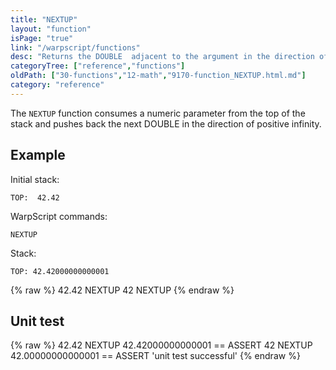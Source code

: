 ```yaml
---
title: "NEXTUP"
layout: "function"
isPage: "true"
link: "/warpscript/functions"
desc: "Returns the DOUBLE  adjacent to the argument in the direction of positive infinity"
categoryTree: ["reference","functions"]
oldPath: ["30-functions","12-math","9170-function_NEXTUP.html.md"]
category: "reference"
---
```

 

The `NEXTUP` function consumes a numeric parameter from the top of the stack and pushes back the next DOUBLE in the direction of positive infinity.


## Example ##

Initial stack:

    TOP:  42.42


WarpScript commands:

    NEXTUP

Stack: 

    TOP: 42.42000000000001


{% raw %}
<warp10-warpscript-widget backend="{{backend}}"  exec-endpoint="{{execEndpoint}}">42.42 
NEXTUP
42
NEXTUP
</warp10-warpscript-widget>
{% endraw %}    


## Unit test ##

{% raw %}
<warp10-warpscript-widget backend="{{backend}}"  exec-endpoint="{{execEndpoint}}">42.42 
NEXTUP
42.42000000000001 == ASSERT
42
NEXTUP
42.00000000000001 == ASSERT
'unit test successful'
</warp10-warpscript-widget>
{% endraw %}        
